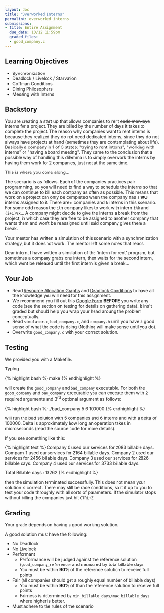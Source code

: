 ```yaml
---
layout: doc
title: "Overworked Interns"
permalink: overworked_interns
submissions:
- title: Entire Assignment
  due_date: 10/12 11:59pm
  graded_files:
  - good_company.c
---
```


## Learning Objectives
* Synchronization
* Deadlock / Livelock / Starvation
* Coffman Conditions
* Dining Philosophers
* Messing with Interns

## Backstory
You are creating a start up that allows companies to rent <s>code monkeys</s> interns for a project.
They are billed by the number of days it takes to complete the project.
The reason why companies want to rent interns is because they realized they do not need dedicated interns,
since they do not always have projects at hand (sometimes they are contemplating about life).
Basically a company in 1 of 3 states: "trying to rent interns", "working with interns" or "having a board meeting".
They came to the conclusion that a possible way of handling this dilemma is to simply overwork the interns by having them work for 2 companies,
just not at the same time.

This is where you come along....

The scenario is as follows.
Each of the companies practices pair programming,
so you will need to find a way to schedule the interns so that we can continue to bill each company as often as possible.
This means that work on a project can only be completed when the company has **TWO** interns assigned to it.
There are `n` companies and `k` interns in this scenario.
For some odd reason the `i`th company likes to work with intern `i%k` and `(i+1)%k`...
A company might decide to give the interns a break from the project,
in which case they are free to be assigned to another company that wants them and won't be reassigned until said company gives them a break.

Your mentor has written a simulation of this scenario with a synchronization strategy, but it does not work.
The mentor left some notes that reads

>
Dear intern, I have written a simulation of the 'intern for rent' program,
but sometimes a company grabs one intern,
then waits for the second intern,
which wont be released until the first intern is given a break...

## Your Job

* Read [Resource Allocation Graphs](https://github.com/angrave/SystemProgramming/wiki/Deadlock%2C-Part-1%3A-Resource-Allocation-Graph) and [Deadlock Conditions](https://github.com/angrave/SystemProgramming/wiki/Deadlock%2C-Part-2%3A-Deadlock-Conditions) to have all the knowledge you will need for this assignment.
* We recommend you fill out this [Google Form](http://goo.gl/forms/BdDaErdQjT) **BEFORE** you write any code (see the section on testing for details on gathering data).  It ins't graded but should help you wrap your head aroung the problem conceptually.
* Read `simulator.c`, `bad_company.c`, and `company.h` until you have a good sense of what the code is doing (Nothing will make sense until you do).
* Overwrite `good_company.c` with your correct solution.

## Testing
We provided you with a Makefile.

Typing

{% highlight bash %}
make
{% endhighlight %}

will create the `good_company` and `bad_company` executable.
For both the `good_company` and `bad_company` executable you can execute them with 2 required arguments and 3<sup>rd</sup> optional argument as follows:

{% highlight bash %}
./bad_company 5 6 100000
{% endhighlight %}


will run the bad solution with 5 companies and 6 interns and with a delta of 100000.
Delta is approximately how long an operation takes in microseconds (read the source code for more details).

If you see something like this:

{% highlight text %}
Company 0 used our services for 2083 billable days.
Company 1 used our services for 2164 billable days.
Company 2 used our services for 2456 billable days.
Company 3 used our services for 2826 billable days.
Company 4 used our services for 3733 billable days.

Total Billable days : 13262
{% endhighlight %}

then the simulation terminated successfully.
This does not mean your solution is correct.
There may still be race conditions, so it it up to you to test your code throughly with all sorts of parameters.
If the simulator stops without billing the companies just hit `CTRL+Z`.

## Grading
Your grade depends on having a good working solution.

A good solution must have the following:

* No Deadlock
* No Livelock
* Performant
  * Performance will be judged against the reference solution (`good_company_reference`) and measured by total billable days
  * You must be within **90%** of the reference solution to receive full points
* Fair (all companies should get a roughly equal number of billable days)
  * You must be within **90%** of than the reference solution to receive full points
  * Fairness is determined by `min_billable_days/max_billable_days` where higher is better.
* Must adhere to the rules of the scenario
